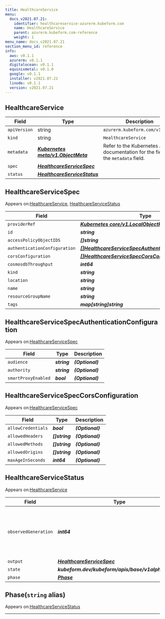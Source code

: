 ```yaml
---
title: HealthcareService
menu:
  docs_v2021.07.21:
    identifier: healthcareservice-azurerm.kubeform.com
    name: HealthcareService
    parent: azurerm.kubeform.com-reference
    weight: 1
menu_name: docs_v2021.07.21
section_menu_id: reference
info:
  aws: v0.1.1
  azurerm: v0.1.1
  digitalocean: v0.1.1
  equinixmetal: v0.1.0
  google: v0.1.1
  installer: v2021.07.21
  linode: v0.1.1
  version: v2021.07.21
---
```


## HealthcareService
| Field | Type | Description |
| ------ | ----- | ----------- |
| `apiVersion` | string | `azurerm.kubeform.com/v1alpha1` |
|    `kind` | string | `HealthcareService` |
| `metadata` | ***[Kubernetes meta/v1.ObjectMeta](https://v1-18.docs.kubernetes.io/docs/reference/generated/kubernetes-api/v1.18/#objectmeta-v1-meta)***|Refer to the Kubernetes API documentation for the fields of the `metadata` field.|
| `spec` | ***[HealthcareServiceSpec](#healthcareservicespec)***||
| `status` | ***[HealthcareServiceStatus](#healthcareservicestatus)***||
## HealthcareServiceSpec

Appears on:[HealthcareService](#healthcareservice), [HealthcareServiceStatus](#healthcareservicestatus)

| Field | Type | Description |
| ------ | ----- | ----------- |
| `providerRef` | ***[Kubernetes core/v1.LocalObjectReference](https://v1-18.docs.kubernetes.io/docs/reference/generated/kubernetes-api/v1.18/#localobjectreference-v1-core)***||
| `id` | ***string***||
| `accessPolicyObjectIDS` | ***[]string***||
| `authenticationConfiguration` | ***[[]HealthcareServiceSpecAuthenticationConfiguration](#healthcareservicespecauthenticationconfiguration)***| ***(Optional)*** |
| `corsConfiguration` | ***[[]HealthcareServiceSpecCorsConfiguration](#healthcareservicespeccorsconfiguration)***| ***(Optional)*** |
| `cosmosdbThroughput` | ***int64***| ***(Optional)*** |
| `kind` | ***string***| ***(Optional)*** |
| `location` | ***string***||
| `name` | ***string***||
| `resourceGroupName` | ***string***||
| `tags` | ***map[string]string***| ***(Optional)*** |
## HealthcareServiceSpecAuthenticationConfiguration

Appears on:[HealthcareServiceSpec](#healthcareservicespec)

| Field | Type | Description |
| ------ | ----- | ----------- |
| `audience` | ***string***| ***(Optional)*** |
| `authority` | ***string***| ***(Optional)*** |
| `smartProxyEnabled` | ***bool***| ***(Optional)*** |
## HealthcareServiceSpecCorsConfiguration

Appears on:[HealthcareServiceSpec](#healthcareservicespec)

| Field | Type | Description |
| ------ | ----- | ----------- |
| `allowCredentials` | ***bool***| ***(Optional)*** |
| `allowedHeaders` | ***[]string***| ***(Optional)*** |
| `allowedMethods` | ***[]string***| ***(Optional)*** |
| `allowedOrigins` | ***[]string***| ***(Optional)*** |
| `maxAgeInSeconds` | ***int64***| ***(Optional)*** |
## HealthcareServiceStatus

Appears on:[HealthcareService](#healthcareservice)

| Field | Type | Description |
| ------ | ----- | ----------- |
| `observedGeneration` | ***int64***| ***(Optional)*** Resource generation, which is updated on mutation by the API Server.|
| `output` | ***[HealthcareServiceSpec](#healthcareservicespec)***| ***(Optional)*** |
| `state` | ***kubeform.dev/kubeform/apis/base/v1alpha1.State***| ***(Optional)*** |
| `phase` | ***[Phase](#phase)***| ***(Optional)*** |
## Phase(`string` alias)

Appears on:[HealthcareServiceStatus](#healthcareservicestatus)

---
